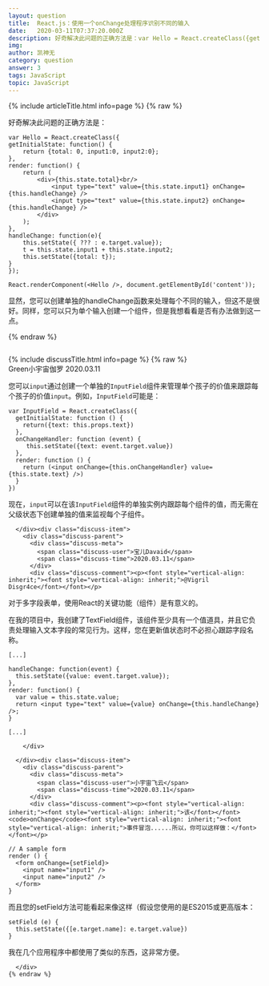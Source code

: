 ```yaml
---
layout: question
title:  React.js：使用一个onChange处理程序识别不同的输入
date:   2020-03-11T07:37:20.000Z
description: 好奇解决此问题的正确方法是：var Hello = React.createClass({getInitialState  function() {...
img: 
author: 凯神无
category: question
answer: 3
tags: JavaScript
topic: JavaScript
---
```

<div class="article-root">
  <div class="article">
    {% include articleTitle.html info=page %}
    {% raw %}
    <div class="article-content"><p><font style="vertical-align: inherit;"><font style="vertical-align: inherit;">好奇解决此问题的正确方法是：</font></font></p>

<pre><code>var Hello = React.createClass({<font></font>
getInitialState: function() {<font></font>
    return {total: 0, input1:0, input2:0};<font></font>
},<font></font>
render: function() {<font></font>
    return (<font></font>
        &lt;div&gt;{this.state.total}&lt;br/&gt;<font></font>
            &lt;input type="text" value={this.state.input1} onChange={this.handleChange} /&gt;<font></font>
            &lt;input type="text" value={this.state.input2} onChange={this.handleChange} /&gt;<font></font>
        &lt;/div&gt;<font></font>
    );<font></font>
},<font></font>
handleChange: function(e){<font></font>
    this.setState({ ??? : e.target.value});<font></font>
    t = this.state.input1 + this.state.input2;<font></font>
    this.setState({total: t});<font></font>
}<font></font>
});<font></font>
<font></font>
React.renderComponent(&lt;Hello /&gt;, document.getElementById('content'));<font></font>
</code></pre>

<p><font style="vertical-align: inherit;"><font style="vertical-align: inherit;">显然，您可以创建单独的handleChange函数来处理每个不同的输入，但这不是很好。</font><font style="vertical-align: inherit;">同样，您可以只为单个输入创建一个组件，但是我想看看是否有办法做到这一点。</font></font></p></div>
    {% endraw %}
  </div>
  <p style="height: 0;width:0;overflow: hidden;"> 第739篇《React.js：使用一个onChange处理程序识别不同的输入》来自Winter(https://github.com/aiyld/aiyld.github.io)的站点</p>
  <div class="discuss-wrapper">
    {% include discussTitle.html info=page %}
    {% raw %}
    <div class="discuss-item">
        <div class="discuss-parent">
          <div class="discuss-meta">
            <span class="discuss-user">Green小宇宙伽罗</span>
            <span class="discuss-time">2020.03.11</span>
          </div>
          <div class="discuss-comment"><p><font style="vertical-align: inherit;"><font style="vertical-align: inherit;">您可以</font></font><code>input</code><font style="vertical-align: inherit;"><font style="vertical-align: inherit;">通过创建一个单独的</font></font><code>InputField</code><font style="vertical-align: inherit;"><font style="vertical-align: inherit;">组件来管理单个</font><font style="vertical-align: inherit;">孩子的价值来跟踪每个孩子</font><font style="vertical-align: inherit;">的价值</font></font><code>input</code><font style="vertical-align: inherit;"><font style="vertical-align: inherit;">。</font><font style="vertical-align: inherit;">例如，</font></font><code>InputField</code><font style="vertical-align: inherit;"><font style="vertical-align: inherit;">可能是：</font></font></p>

<pre><code>var InputField = React.createClass({<font></font>
  getInitialState: function () {<font></font>
    return({text: this.props.text})<font></font>
  },<font></font>
  onChangeHandler: function (event) {<font></font>
     this.setState({text: event.target.value})<font></font>
  }, <font></font>
  render: function () {<font></font>
    return (&lt;input onChange={this.onChangeHandler} value={this.state.text} /&gt;)<font></font>
  }<font></font>
})<font></font>
</code></pre>

<p><font style="vertical-align: inherit;"><font style="vertical-align: inherit;">现在，</font></font><code>input</code><font style="vertical-align: inherit;"><font style="vertical-align: inherit;">可以在该</font></font><code>InputField</code><font style="vertical-align: inherit;"><font style="vertical-align: inherit;">组件</font><font style="vertical-align: inherit;">的单独实例内跟踪</font><font style="vertical-align: inherit;">每个</font><font style="vertical-align: inherit;">组件的值，而无需在父级状态下创建单独的值来监视每个子组件。</font></font></p></div>
        </div>
        
      </div><div class="discuss-item">
        <div class="discuss-parent">
          <div class="discuss-meta">
            <span class="discuss-user">宝儿Davaid</span>
            <span class="discuss-time">2020.03.11</span>
          </div>
          <div class="discuss-comment"><p><font style="vertical-align: inherit;"><font style="vertical-align: inherit;">@Vigril Disgr4ce</font></font></p>

<p><font style="vertical-align: inherit;"><font style="vertical-align: inherit;">对于多字段表单，使用React的关键功能（组件）是有意义的。</font></font></p>

<p><font style="vertical-align: inherit;"><font style="vertical-align: inherit;">在我的项目中，我创建了TextField组件，该组件至少具有一个值道具，并且它负责处理输入文本字段的常见行为。</font><font style="vertical-align: inherit;">这样，您在更新值状态时不必担心跟踪字段名称。</font></font></p>

<pre><code>[...]<font></font>
<font></font>
handleChange: function(event) {<font></font>
  this.setState({value: event.target.value});<font></font>
},<font></font>
render: function() {<font></font>
  var value = this.state.value;<font></font>
  return &lt;input type="text" value={value} onChange={this.handleChange} /&gt;;<font></font>
}<font></font>
<font></font>
[...]<font></font>
</code></pre></div>
        </div>
        
      </div><div class="discuss-item">
        <div class="discuss-parent">
          <div class="discuss-meta">
            <span class="discuss-user">小宇宙飞云</span>
            <span class="discuss-time">2020.03.11</span>
          </div>
          <div class="discuss-comment"><p><font style="vertical-align: inherit;"><font style="vertical-align: inherit;">该</font></font><code>onChange</code><font style="vertical-align: inherit;"><font style="vertical-align: inherit;">事件冒泡......所以，你可以这样做：</font></font></p>

<pre><code>// A sample form<font></font>
render () {<font></font>
  &lt;form onChange={setField}&gt;<font></font>
    &lt;input name="input1" /&gt;<font></font>
    &lt;input name="input2" /&gt;<font></font>
  &lt;/form&gt;<font></font>
}<font></font>
</code></pre>

<p><font style="vertical-align: inherit;"><font style="vertical-align: inherit;">而且您的setField方法可能看起来像这样（假设您使用的是ES2015或更高版本：</font></font></p>

<pre><code>setField (e) {<font></font>
  this.setState({[e.target.name]: e.target.value})<font></font>
}<font></font>
</code></pre>

<p><font style="vertical-align: inherit;"><font style="vertical-align: inherit;">我在几个应用程序中都使用了类似的东西，这非常方便。</font></font></p></div>
        </div>
        
      </div>
    {% endraw %}
  </div>
<div>
